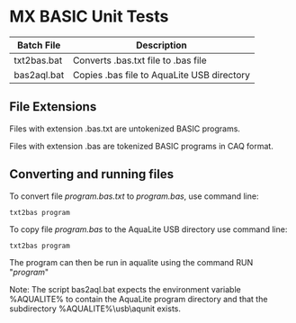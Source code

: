 # MX BASIC Unit Tests

| Batch File  | Description                                |
| ----------- | ---------------------------------          |
| txt2bas.bat | Converts .bas.txt file to .bas file        |
| bas2aql.bat | Copies .bas file to AquaLite USB directory |

## File Extensions

Files with extension .bas.txt are untokenized BASIC programs.

Files with extension .bas are tokenized BASIC programs in CAQ format.

## Converting and running files

To convert file *program.bas.txt* to *program.bas*, use command line:

    txt2bas program

To copy file *program.bas* to the AquaLite USB directory use command line:

    txt2bas program

The program can then be run in aqualite using the command RUN "*program*"

Note: The script bas2aql.bat expects the environment variable %AQUALITE%
to contain the AquaLite program directory and that the subdirectory 
%AQUALITE%\usb\aqunit exists.
